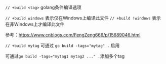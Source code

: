 `// +build <tag>` golang条件编译选项

`// +build windows` 表示仅在Windows上编译此文件
`// +build !windows` 表示在非Windows上才编译此文件

参考：https://www.cnblogs.com/FengZeng666/p/15689046.html


`// +build mytag` 可通过 `go build -tags="mytag" .` 启用

可通过`go build -tags="mytag1 mytag2 ..." .`添加多个tag